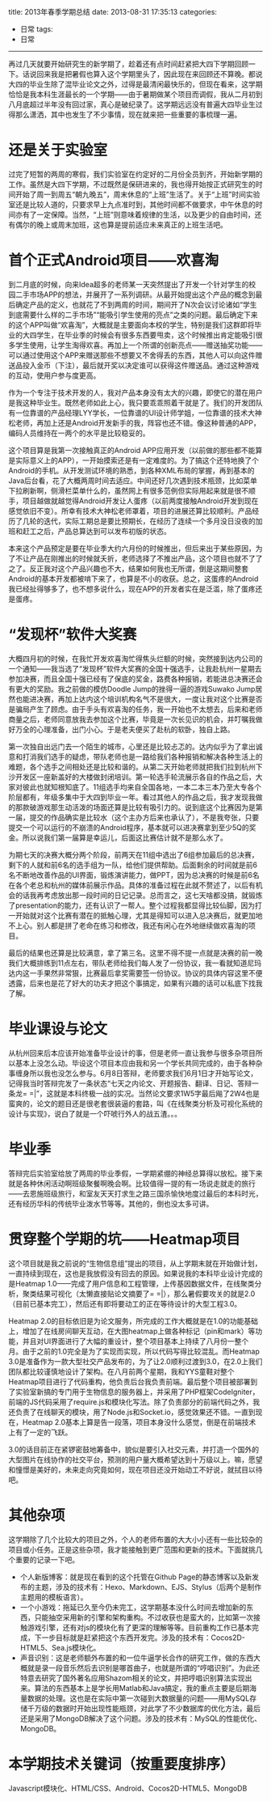 title: 2013年春季学期总结
date: 2013-08-31 17:35:13
categories:
- 日常
tags:
- 日常
---
再过几天就要开始研究生的新学期了，趁着还有点时间赶紧把大四下学期回顾一下。话说回来我是把暑假也算入这个学期里头了，因此现在来回顾还不算晚。都说大四的毕业生除了混毕业论文之外，过得是最清闲最快乐的，但现在看来，这学期恰恰是我本科生涯最长的一个学期——由于暑期做某个项目而调假，我从二月初到八月底超过半年没有回过家，真心是破纪录了。这学期远远没有普遍大四毕业生过得那么潇洒，其中也发生了不少事情，现在就来把一些重要的事梳理一遍。

<!-- more -->

# 还是关于实验室
过完了短暂的两周的寒假，我们实验室在约定好的二月份全员到齐，开始新学期的工作。虽然是大四下学期，不过既然是保研进来的，我也得开始按正式研究生的时间开始了周一到周五“朝九晚五”，周末休息的“上班”生活了。关于“上班”时间实验室还是比较人道的，只要求早上九点准时到，其他时间都不做要求，中午休息的时间亦有了一定保障。当然，“上班”则意味着规律的生活，以及更少的自由时间，还有偶尔的晚上或周末加班，这也算是提前适应未来真正的上班生活吧。

# 首个正式Android项目——欢喜淘
到二月底的时候，向来Idea超多的老师某一天突然提出了开发一个针对学生的校园二手市场APP的想法，并展开了一系列调研。从最开始提出这个产品的概念到最后确定产品的定义，也就花了不到两周的时间，期间开了N次会议讨论诸如“学生到底需要什么样的二手市场”“能吸引学生使用的亮点”之类的问题。最后确定下来的这个APP叫做“欢喜淘”，大概就是主要面向本校的学生，特别是我们这群即将毕业的大四学生，在毕业季的时候会有很多东西要甩卖，这个时候推出肯定能吸引很多学生使用，让学生淘得欢喜。再加上一个所谓的创新亮点——赠送抽奖功能——可以通过使用这个APP来赠送那些不想要又不舍得丢的东西，其他人可以向这件赠送品投入金币（下注），最后就开奖以决定谁可以获得这件赠送品。通过这种游戏的互动，使用户参与度更高。

作为一个专注于技术开发的人，我对产品本身没有太大的兴趣，即使它的潜在用户是我这种毕业生。既然老师如此上心，我只要乖乖照着干就是了。我们的开发团队有一位靠谱的产品经理LYY学长，一位靠谱的UI设计师学姐，一位靠谱的技术大神松老师，再加上还是Android开发新手的我，阵容也还不错。像这种普通的APP，编码人员维持在一两个的水平是比较稳妥的。

这个项目算是我第一次接触真正的Android APP应用开发（以前做的那些都不能算是实际意义上的APP），一开始摸索还是有一定难度的。为了搞这个还特地换了个Android的手机。从开发测试环境的熟悉，到各种XML布局的掌握，再到基本的Java后台看，花了大概两周时间去适应。中间还好几次遇到技术瓶颈，比如菜单下拉刷新啊，侧滑栏菜单什么的，虽然网上有很多范例但实际用起来就是很不顺手，项目越做就越觉得Android开发让人蛋疼（以前两度接触Android开发到现在感觉依旧不变）。所幸有技术大神松老师罩着，项目的进展还算比较顺利。产品经历了几轮的迭代，实际工期总是要比预期长，在经历了连续一个多月没日没夜的加班和赶工之后，产品总算达到可以发布初版的状态。

本来这个产品预定是要在毕业季大约六月份的时候推出，但后来出于某些原因，为了不让产品在刚推出的时候就夭折，老师选择了不推出产品，这个项目也就不了了之了。反正我对这个产品兴趣也不大，结果如何我也无所谓，倒是这期间整套Android的基本开发都被啃下来了，也算是不小的收获。总之，这蛋疼的Android我已经扯得够多了，也不想多说什么，现在APP的开发者实在是泛滥，除了蛋疼还是蛋疼。

# “发现杯”软件大奖赛
大概四月初的时候，在我忙开发欢喜淘忙得焦头烂额的时候，突然接到达内公司的一个通知——我当选了“发现杯”软件大奖赛的全国十强选手，让我赴杭州一星期去参加决赛，而且全国十强已经有了保底的奖金，路费各种报销，若能进总决赛还会有更大的奖励。我之前做的模仿Doodle Jump的挫得一逼的游戏Suwako Jump居然也能进决赛，再加上达内这个培训机构名气不是很大，一度让我对这个比赛是否是骗局产生了顾虑。由于手头有欢喜淘的任务，我一开始也不太想去，后来和老师商量之后，老师同意放我去参加这个比赛，毕竟是一次长见识的机会，并叮嘱我做好万全的心理准备，出门小心。于是老夫便买了赴杭的软卧，独自上路。

第一次独自出远门去一个陌生的城市，心里还是比较忐忑的。达内似乎为了拿出诚意和打消我们选手的疑虑，带队老师也是一路给我们各种报销和解决各种生活上的难题，各个选手之间相处还是比较和谐的。从第二天开始老师就把我们拉到杭州下沙开发区一座新盖好的大楼做封闭培训。第一轮选手轮流展示各自的作品之后，大家对彼此也就知根知底了。11组选手均来自全国各地，一本二本三本乃至大专各个阶层都有，年级多集中于大四到毕业一年。看过其他人的作品之后，我才发现我做的那款破游戏那生动活泼的场面还算是比较有吸引力的。说到底这个比赛因为是第一届，提交的作品确实是比较水（这个主办方后来也承认了），不是我夸张，只要提交一个可以运行的不崩溃的Android程序，基本就可以进决赛拿到至少5Q的奖金。所以说我们第一届算是幸运儿，后面这比赛估计就不是那么水了。

为期七天的决赛大概分两个阶段，前两天在11组中选出了6组参加最后的总决赛，剩下的人就和前6名的选手组为一队，给他们提供帮助。后面剩余的时间就是前6名不断地改善作品的UI界面，锻炼演讲能力，做PPT，因为总决赛的时候是前6名在各个老总和杭州的媒体前展示作品。具体的准备过程在此就不赘述了，以后有机会的话我再考虑放出那一段时间的日记记录。总而言之，这七天啥都没搞，就锻炼了presentation的能力，还有认识了一帮人。整个过程我都显得比较仙脚，因为打一开始就对这个比赛有潜在的抵触心理，尤其是得知可以进入总决赛后，就更加地不上心。别人都是拼了老命在练习和修改，我还有闲心在外地继续做欢喜淘的项目。

最后的结果也还算是比较满意，拿了第三名。这里不得不提一点就是决赛的前一晚我们大概排练到11点左右，带队老师给我们每人发了一份协议，我一看就知道尼玛达内这一手果然非常狠，比赛最后拿奖需要签一份协议。协议的具体内容这里不便透露，后来也是花了好大的功夫才把这个事搞定，如果有兴趣的话可以私底下找我了解。
# 毕业课设与论文
从杭州回来后本应该开始准备毕业设计的事，但是老师一直让我参与很多杂项目所以基本上没怎么动。毕设这个项目本应由我和另一个学长共同完成的，由于各种杂事缠身所以我也没怎么参与。6月8日答辩，老师要求我们6月1日才开始写论文，记得我当时答辩完发了一条状态“七天之内论文、开题报告、翻译、日记、答辩一条龙= =|”，这就是本科终极一战的实况。当然论文要求1W5字最后飚了2W4也是蛮爽的，论文的题目还是很老套很装逼的套路，叫《在线聚类分析及可视化系统的设计与实现》，说白了就是一个吓唬行外人的战五渣。。。

# 毕业季
答辩完后实验室给放了两周的毕业季假，一学期紧绷的神经总算得以放松。接下来就是各种休闲活动啊班级聚餐啊晚会啊。比较值得一提的有一场说走就走的旅行——去恩施班级旅行，和室友天天打求生之路三国杀愉快地度过最后的本科时光，还有经历华科的传统毕业泼水节等等。其他的，倒也没太多可讲。

# 贯穿整个学期的坑——Heatmap项目
这个项目就是我之前说的“生物信息组”提出的项目，从上学期末就在开始做计划，一直持续到现在，这也是我放假没有回去的原因。如果说我的本科毕业设计完成的是Heatmap 1.0——完成了用户信息和工程管理，上传基因数据文件，在线聚类分析，聚类结果可视化（太懒直接贴论文摘要了= =|），那么暑假要攻关的就是2.0（目前已基本完工），然后还有即将要动工的正在等待设计的大型工程3.0。

Heatmap 2.0的目标依旧是为论文服务，所完成的工作大概就是在1.0的功能基础上，增加了在线房间聊天互动，在大图heatmap上做各种标记（pin和mark）等功能，并且对UI界面进行了大幅的重设计，整个项目基本上持续了八月份一整个月。由于之前的1.0完全是为了实现而实现，所以代码写得比较混乱。而Heatmap 3.0是准备作为一款大型社交产品发布的，为了让2.0顺利过渡到3.0，在2.0上我们团队都比较谨慎地设计了架构。在八月前两个星期，我和YYS童鞋对整个Heatmap项目进行了代码重构，他负责后台我负责前端。最后整个项目被部署到了实验室新搞的专门用于生物信息的服务器上，并采用了PHP框架CodeIgniter，前端的JS代码采用了require.js和模块化写法。除了负责部分的前端代码之外，我还负责了在线聊天的模块，用了Node.js和Socket.io，感觉效果还不错。一直到现在，Heatmap 2.0基本上算是告一段落，项目本身没什么感觉，倒是在前端技术上有了一定的飞跃。

3.0的话目前正在紧锣密鼓地筹备中，貌似是要引入社交元素，并打造一个国外的大型图片在线协作的社交平台，预测的用户量大概希望达到十万级以上。嘛，愿望和憧憬是美好的，未来走向究竟如何，现在项目还没开始动工不好说，就拭目以待吧。

# 其他杂项
这学期除了几个比较大的项目之外，个人的老师布置的大大小小还有一些比较杂的项目或小任务。正是这些杂项，我才能接触到更广范围和更新的技术。下面就挑几个重要的记录一下吧。

* 个人新版博客：就是现在看到的这个托管在Github Page的静态博客以及新发布的主题，涉及的技术有：Hexo、Markdown、EJS、Stylus（后两个是制作主题用的模板语言）。
* 一个小游戏：拖延已久至今仍未完工，这学期基本没什么时间去增加新的东西，只能抽空采用新的引擎和架构重构。不过收获也是蛮大的，比如第一次接触游戏引擎，还有对js的模块化有了更深的理解等等。目前重构工作已基本完成，下一步目标就是赶紧把这个东西开发完。涉及的技术有：Cocos2D-HTML5、Sea.js模块化。
* 声音识别：这是老师额外布置的和一位牛逼学长合作的研究工作，做的东西大概就是录一段音乐然后去识别是哪首曲子，也就是所谓的“哼唱识别”。为此还特意去研究了国外著名应用Shazom相关的论文，并把哼唱识别算法实现出来。算法的东西基本上是学长用Matlab和Java搞定，我的重点主要是后期海量数据的处理。这也是在实际中第一次碰到大数据量的问题——用MySQL存储千万级的数据时开始出现性能瓶颈，对此学了不少数据库的优化方法，最后还是采用了MongoDB解决了这个问题。涉及的技术有：MySQL的性能优化、MongoDB。

# 本学期技术关键词（按重要度排序）
Javascript模块化、HTML/CSS、Android、Cocos2D-HTML5、MongoDB
